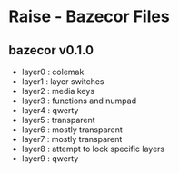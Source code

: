 # Raise - Bazecor Files

## bazecor v0.1.0

- layer0 : colemak
- layer1 : layer switches
- layer2 : media keys
- layer3 : functions and numpad
- layer4 : qwerty
- layer5 : transparent
- layer6 : mostly transparent
- layer7 : mostly transparent
- layer8 : attempt to lock specific layers
- layer9 : qwerty
